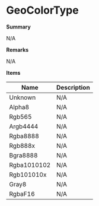 # GeoColorType

**Summary**

N/A

**Remarks**

N/A

**Items**

|Name|Description|
|---|---|
|Unknown|N/A|
|Alpha8|N/A|
|Rgb565|N/A|
|Argb4444|N/A|
|Rgba8888|N/A|
|Rgb888x|N/A|
|Bgra8888|N/A|
|Rgba1010102|N/A|
|Rgb101010x|N/A|
|Gray8|N/A|
|RgbaF16|N/A|

